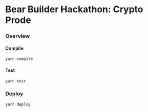# Bear Builder Hackathon: Crypto Prode

### Overview

#### Compile

```
yarn compile
```

#### Test

```
yarn test
```

### Deploy

```
yarn deploy
```
